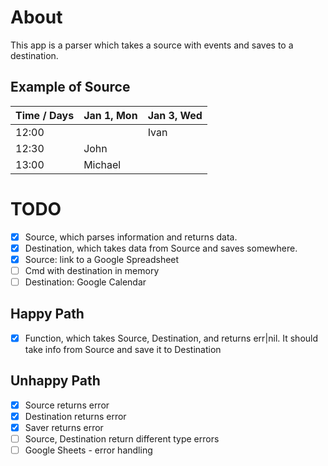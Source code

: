 # About

This app is a parser which takes a source with events and saves to a destination.

## Example of Source

| Time / Days | Jan 1, Mon | Jan 3, Wed |
| ----------- | ---------- | ---------- |
| 12:00       |            | Ivan       |
| 12:30       | John       |            |
| 13:00       | Michael    |            |

# TODO

- [x] Source, which parses information and returns data.
- [x] Destination, which takes data from Source and saves somewhere.
- [x] Source: link to a Google Spreadsheet
- [ ] Cmd with destination in memory
- [ ] Destination: Google Calendar

## Happy Path

- [x] Function, which takes Source, Destination, and returns err|nil. It should take info from Source and save it to Destination

## Unhappy Path

- [x] Source returns error
- [x] Destination returns error
- [x] Saver returns error
- [ ] Source, Destination return different type errors
- [ ] Google Sheets - error handling
